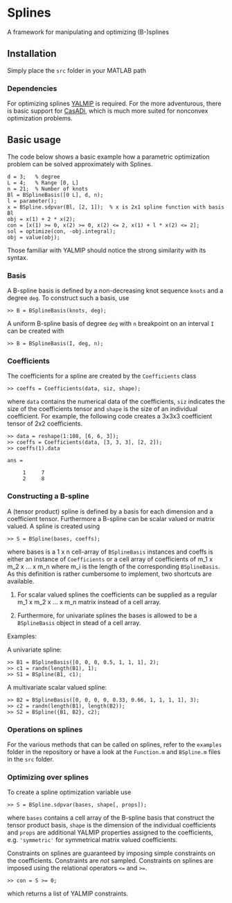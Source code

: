 # Splines
A framework for manipulating and optimizing (B-)splines

## Installation
Simply place the `src` folder in your MATLAB path

### Dependencies
For optimizing splines [YALMIP](http://users.isy.liu.se/johanl/yalmip/) is
required. For the more adventurous, there is basic support for
[CasADi](http://www.casadi.org), which is much more suited for nonconvex optimization
problems.

## Basic usage
The code below shows a basic example how a parametric optimization problem can
be solved approximately with Splines.

```#!matlab
d = 3;   % degree
L = 4;   % Range [0, L]
n = 21;  % Number of knots
Bl = BSplineBasis([0 L], d, n);
l = parameter();
x = BSpline.sdpvar(Bl, [2, 1]);  % x is 2x1 spline function with basis Bl
obj = x(1) + 2 * x(2);
con = [x(1) >= 0, x(2) >= 0, x(2) <= 2, x(1) + l * x(2) <= 2];
sol = optimize(con, -obj.integral);
obj = value(obj);
```

Those familiar with YALMIP should notice the strong similarity with its syntax.

### Basis
A B-spline basis is defined by a non-decreasing knot sequence `knots` and a degree
`deg`. To construct such a basis, use

    >> B = BSplineBasis(knots, deg);

A uniform B-spline basis of degree `deg` with `n` breakpoint on an interval
`I` can be created with

    >> B = BSplineBasis(I, deg, n);

### Coefficients
The coefficients for a spline are created by the `Coefficients` class

    >> coeffs = Coefficients(data, siz, shape);

where `data` contains the numerical data of the coefficients, `siz` indicates
the size of the coefficients tensor and `shape` is the size of an individual
coefficient. For example, the following code creates a 3x3x3 coefficient tensor
of 2x2 coefficients.

    >> data = reshape(1:108, [6, 6, 3]);
    >> coeffs = Coefficients(data, [3, 3, 3], [2, 2]);
    >> coeffs(1).data

    ans =

         1     7
         2     8

### Constructing a B-spline
A (tensor product) spline is defined by a basis for each dimension and a
coefficient tensor. Furthermore a B-spline can be scalar valued or matrix
valued. A spline is created using

    >> S = BSpline(bases, coeffs);

where bases is a 1 x n cell-array of `BSplineBasis` instances and coeffs is
either an instance of `Coefficients` or a cell array of coefficients of m_1 x
m_2 x ... x m_n where m_i is the length of the corresponding `BSplineBasis`.
As this definition is rather cumbersome to implement, two shortcuts are
available.

1) For scalar valued splines the coefficients can be supplied as a regular m_1
   x m_2 x ... x m_n matrix instead of a cell array.

2) Furthermore, for univariate splines the bases is allowed to be a
   `BSplineBasis` object in stead of a cell array.

Examples:

A univariate spline:

    >> B1 = BSplineBasis([0, 0, 0, 0.5, 1, 1, 1], 2);
    >> c1 = randn(length(B1), 1);
    >> S1 = BSpline(B1, c1);

A multivariate scalar valued spline:

    >> B2 = BSplineBasis([0, 0, 0, 0, 0.33, 0.66, 1, 1, 1, 1], 3);
    >> c2 = randn(length(B1), length(B2));
    >> S2 = BSpline({B1, B2}, c2);

### Operations on splines
For the various methods that can be called on splines, refer to the `examples`
folder in the repository or have a look at the `Function.m` and `BSpline.m`
files in the `src` folder.

### Optimizing over splines
To create a spline optimization variable use

    >> S = BSpline.sdpvar(bases, shape[, props]);

where `bases` contains a cell array of the B-spline basis that construct the
tensor product basis, `shape` is the dimension of the individual coefficients
and `props` are additional YALMIP properties assigned to the coefficients,
e.g. `'symmetric'` for symmetrical matrix valued coefficients.

Constraints on splines are guaranteed by imposing simple constraints on the
coefficients. Constraints are _not_ sampled. Constraints on splines are
imposed using the relational operators `<=` and `>=`.

    >> con = S >= 0;

which returns a list of YALMIP constraints.
